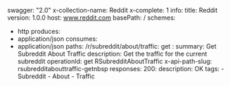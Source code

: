 swagger: "2.0"
x-collection-name: Reddit
x-complete: 1
info:
  title: Reddit
  version: 1.0.0
host: www.reddit.com
basePath: /
schemes:
- http
produces:
- application/json
consumes:
- application/json
paths:
  /r/subreddit/about/traffic:
    get&nbsp;:
      summary: Get Subreddit About Traffic
      description: Get the traffic for the current subreddit
      operationId: get&nbsp;RSubredditAboutTraffic
      x-api-path-slug: rsubredditabouttraffic-getnbsp
      responses:
        200:
          description: OK
      tags:
      - Subreddit
      - About
      - Traffic